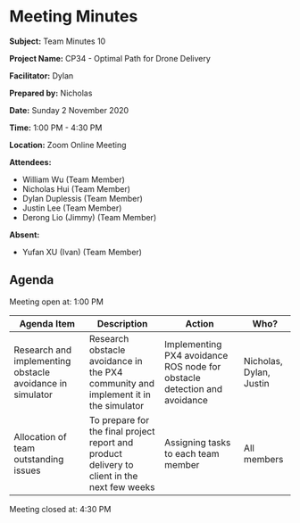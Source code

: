 # Meeting Minutes

**Subject:** Team Minutes 10

**Project Name:** CP34 - Optimal Path for Drone Delivery

**Facilitator:** Dylan

**Prepared by:** Nicholas

**Date:** Sunday 2 November 2020

**Time:** 1:00 PM - 4:30 PM

**Location:** Zoom Online Meeting

**Attendees:**

* William Wu (Team Member)
* Nicholas Hui (Team Member)
* Dylan Duplessis (Team Member)
* Justin Lee (Team Member)
* Derong Lio (Jimmy) (Team Member)

**Absent:**

* Yufan XU (Ivan) (Team Member)

## Agenda

Meeting open at: 1:00 PM

| Agenda Item | Description | Action | Who? |
| -- | -- | -- | -- |
| Research and implementing obstacle avoidance in simulator | Research obstacle avoidance in the PX4 community and implement it in the simulator | Implementing PX4 avoidance ROS node for obstacle detection and avoidance | Nicholas, Dylan, Justin |
| Allocation of team outstanding issues | To prepare for the final project report and product delivery to client in the next few weeks | Assigning tasks to each team member | All members |

Meeting closed at:  4:30 PM
